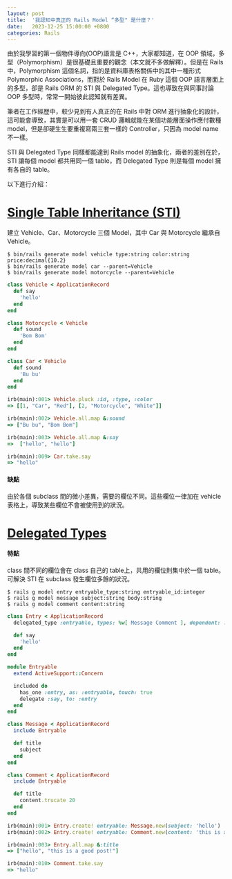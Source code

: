 ```yaml
---
layout: post
title:  '我認知中真正的 Rails Model “多型" 是什麼？'
date:   2023-12-25 15:00:00 +0800
categories: Rails
---
```


由於我學習的第一個物件導向(OOP)語言是 C++，大家都知道，在 OOP 領域，多型（Polymorphism）是很基礎且重要的觀念（本文就不多做解釋）。但是在 Rails 中，Polymorphism 這個名詞，指的是資料庫表格關係中的其中一種形式 Polymorphic Associations，而對於 Rails Model 在 Ruby 這個 OOP 語言層面上的多型，卻是 Rails ORM 的 STI 與 Delegated Type。這也導致在與同事討論 OOP 多型時，常常一開始彼此認知就有差異。

筆者在工作經歷中，較少見到有人真正的在 Rails 中對 ORM 進行抽象化的設計，這可能會導致，其實是可以用一套 CRUD 邏輯就能在某個功能層面操作應付數種 model，但是卻硬生生要重複寫兩三套一樣的 Controller，只因為 model name 不一樣。

STI 與 Delegated Type 同樣都能達到 Rails model 的抽象化，兩者的差別在於，STI 讓每個 model 都共用同一個 table，而 Delegated Type 則是每個 model 擁有各自的 table。

以下進行介紹：

# [Single Table Inheritance (STI)](https://edgeguides.rubyonrails.org/association_basics.html#single-table-inheritance-sti)

建立 Vehicle、Car、Motorcycle 三個 Model，其中 Car 與 Motorcycle 繼承自 Vehicle。
```shell
$ bin/rails generate model vehicle type:string color:string price:decimal{10.2}
$ bin/rails generate model car --parent=Vehicle
$ bin/rails generate model motorcycle --parent=Vehicle
```

```ruby
class Vehicle < ApplicationRecord
  def say
    'hello'
  end
end
```

```ruby
class Motorcycle < Vehicle
  def sound
    'Bom Bom'
  end
end

class Car < Vehicle
  def sound
    'Bu bu'
  end
end
```

```ruby
irb(main):001> Vehicle.pluck :id, :type, :color
=> [[1, "Car", "Red"], [2, "Motorcycle", "White"]]

irb(main):002> Vehicle.all.map &:sound
=> ["Bu bu", "Bom Bom"]

irb(main):003> Vehicle.all.map &:say
=>  ["hello", "hello"]

irb(main):009> Car.take.say
=> "hello"
```
#### 缺點
由於各個 subclass 間的微小差異，需要的欄位不同。這些欄位一律加在 vehicle 表格上，導致某些欄位不會被使用到的狀況。

# [Delegated Types](https://edgeguides.rubyonrails.org/association_basics.html#delegated-types)

#### 特點
class 間不同的欄位會在 class 自己的 table上，共用的欄位則集中於一個 table。可解決 STI 在 subclass 發生欄位多餘的狀況。

```shell
$ rails g model entry entryable_type:string entryable_id:integer
$ rails g model message subject:string body:string
$ rails g model comment content:string
```

```ruby
class Entry < ApplicationRecord
  delegated_type :entryable, types: %w[ Message Comment ], dependent: :destroy

  def say
    'hello'
  end
end
```

```ruby
module Entryable
  extend ActiveSupport::Concern

  included do
    has_one :entry, as: :entryable, touch: true
    delegate :say, to: :entry
  end
end
```

```ruby
class Message < ApplicationRecord
  include Entryable

  def title
    subject
  end
end

class Comment < ApplicationRecord
  include Entryable

  def title
	content.trucate 20
  end
end
```

```ruby
irb(main):001> Entry.create! entryable: Message.new(subject: 'hello')
irb(main):002> Entry.create! entryable: Comment.new(content: 'this is a good post!')

irb(main):003> Entry.all.map &:title
=> ["hello", "this is a good post!"]

irb(main):010> Comment.take.say
=> "hello"
```
